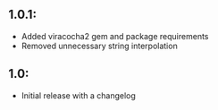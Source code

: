 ## 1.0.1:
* Added viracocha2 gem and package requirements
* Removed unnecessary string interpolation

## 1.0:

* Initial release with a changelog
